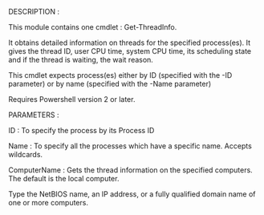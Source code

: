 DESCRIPTION :

This module contains one cmdlet : Get-ThreadInfo.

It obtains detailed information on threads for the specified process(es). 
It gives the thread ID, user CPU time, system CPU time, its scheduling state and if the thread is waiting, the wait reason. 

This cmdlet expects process(es) either by ID (specified with the -ID parameter) or 
    by name (specified with the -Name parameter)

Requires Powershell version 2 or later.

PARAMETERS :

ID : To specify the process by its Process ID

Name : To specify all the processes which have a specific name.
Accepts wildcards.

ComputerName : Gets the thread information on the specified computers.
The default is the local computer.

Type the NetBIOS name, an IP address, or a fully qualified domain name of one or more computers.
